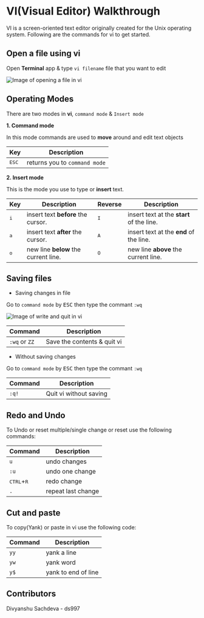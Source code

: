 # VI(Visual Editor) Walkthrough

VI is a screen-oriented text editor originally created for the Unix operating system. Following are the commands for vi to get started.

## Open a file using vi

Open **Terminal** app & type `vi filename` file that you want to edit

![Image of opening a file in vi](https://github.com/ds997/miniproject1-601-ds/blob/master/resources/Enable-vi-mode.png)


## Operating Modes

There are two modes in **vi**, `command mode` & `Insert mode`

**1. Command mode**

In this mode commands are used to **move** around and edit text objects

| Key | Description |
| ------ | ----------- |
| <kbd>ESC</kbd> | returns you to `command mode` |

**2. Insert mode**

This is the mode you use to type or **insert** text.


| Key | Description | Reverse | Description |
| ------ | ----------- | ----------- | ----------- |
| <kbd>i</kbd> | insert text **before** the cursor. | <kbd>I</kbd> | insert text at the **start** of the line. |
| <kbd>a</kbd> | insert text **after** the cursor. | <kbd>A</kbd> | insert text at the **end** of the line. |
| <kbd>o</kbd> | new line **below** the current line. | <kbd>O</kbd> | new line **above** the current line. |

## Saving files

* Saving changes in file

Go to `command mode` by <kbd>ESC</kbd> then type the commant `:wq`

![Image of write and quit in vi](https://github.com/ds997/miniproject1-601-ds/blob/master/resources/write-quit-vi.png)


| Command | Description |
| ------ | ----------- |
| `:wq` or `ZZ` | Save the contents & quit vi |

* Without saving changes

Go to `command mode` by <kbd>ESC</kbd> then type the commant `:wq`   

| Command | Description |
| ------ | ----------- |
| `:q!` | Quit vi without saving |


## Redo and Undo

To Undo or reset multiple/single change or reset use the following commands:

| Command | Description |
| ------ | ----------- |
| `u` | undo changes |
| `:u` | undo one change |
| <kbd>CTRL</kbd>+<kbd>R</kbd> | redo change |
| `.` | repeat last change |

## Cut and paste

To copy(Yank) or paste in vi use the following code:

| Command | Description |
| ------ | ----------- |
| `yy` | yank a line |
| `yw` | yank word |
| `y$` | yank to end of line |

## Contributors
Divyanshu Sachdeva - ds997
